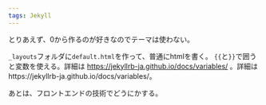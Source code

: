 ```yaml
---
tags: Jekyll
---
```


とりあえず、0から作るのが好きなのでテーマは使わない。

`_layouts`フォルダに`default.html`を作って、普通にhtmlを書く。
`{{`と`}}`で囲うと変数を使える。詳細は https://jekyllrb-ja.github.io/docs/variables/ 。詳細はhttps://jekyllrb-ja.github.io/docs/variables/。

あとは、フロントエンドの技術でどうにかする。
